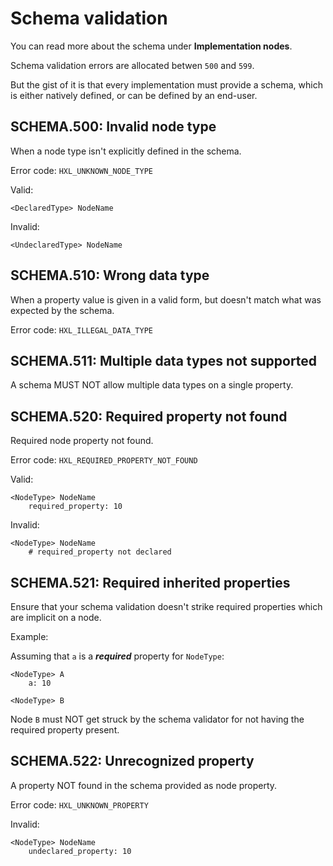 # Schema validation

You can read more about the schema under **Implementation nodes**.

Schema validation errors are allocated betwen ``500`` and ``599``.

But the gist of it is that every implementation must provide a schema,
which is either natively defined, or can be defined by an end-user.

## SCHEMA.500: Invalid node type

When a node type isn't explicitly defined in the schema.

Error code: ``HXL_UNKNOWN_NODE_TYPE``

Valid:

````text
<DeclaredType> NodeName
````

Invalid:

````text
<UndeclaredType> NodeName
````

## SCHEMA.510: Wrong data type

When a property value is given in a valid form, but doesn't match
what was expected by the schema.

Error code: ``HXL_ILLEGAL_DATA_TYPE``


## SCHEMA.511: Multiple data types not supported

A schema MUST NOT allow multiple data types on a single property.

## SCHEMA.520: Required property not found

Required node property not found.

Error code: ``HXL_REQUIRED_PROPERTY_NOT_FOUND``

Valid:

````text
<NodeType> NodeName
    required_property: 10
````

Invalid:

````text
<NodeType> NodeName
    # required_property not declared
````

## SCHEMA.521: Required inherited properties

Ensure that your schema validation doesn't strike required properties
which are implicit on a node.

Example:

Assuming that ``a`` is a **_required_** property for ``NodeType``:

````text
<NodeType> A
    a: 10
    
<NodeType> B
````

Node ``B`` must NOT get struck by the schema validator for not having
the required property present.

## SCHEMA.522: Unrecognized property

A property NOT found in the schema provided as node property.

Error code: ``HXL_UNKNOWN_PROPERTY``

Invalid:

````text
<NodeType> NodeName
    undeclared_property: 10
````
